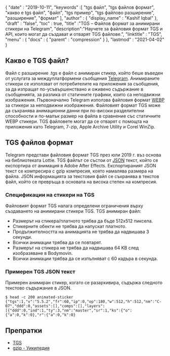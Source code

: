 {
  "date" : "2019-10-11",
  "keywords" :[ "tgs файл", "tgs файлов формат", "какво е tgs файл", "файл", "tgs пример", "tgs файлово разширение", "разширение", "формат" ],
  "author" : {
    "display_name" : "Kashif Iqbal"
},
  "draft" : "false",
  "toc" : true,
  "title" :"TGS – Файлов формат за анимирани стикери на Telegram",
  "description":"Научете за файловия формат TGS и API, които могат да създават и отварят TGS файлове.",
  "linktitle" : "TGS",
  "menu" : {
    "docs" : {
      "parent" : "compression"
}
},
  "lastmod" : "2021-04-02"
}

## Какво е TGS файл?

Файл с разширение .tgs е файл с анимиран стикер, който беше въведен от услугата за междуплатформени съобщения [Telegram](https://core.telegram.org/stickers#animated-stickers). Анимираните стикери се използват от потребителите на приложения за съобщения, за да изпращат по-усъвършенствано и оживено съдържание в съобщенията, за разлика от статичните графики, които са неподвижни изображения. Първоначално Telegram използва файловия формат [WEBP](/bg/image/webp/) за стикери за неподвижни изображения. Файловият формат TGS може да съхранява анимационни данни при по-високи разделителни способности и по-малък размер на файла в сравнение със статичните WEBP стикери. TGS файловете могат да се отварят с помощта на приложения като Telegram, 7-zip, Apple Archive Utility и Corel WinZip.

## TGS файлов формат

Telegram представи файловия формат TGS през юли 2019 г. въз основа на библиотеката Lottie. TGS файлът се състои от [JSON](/bg/web/json/) текст, който се експортира от анимация в Adobe After Effects. Експортираният JSON текст се компресира с gzip компресия, която намалява размера на файла. JSON информацията за текстовия файл се съхранява в текстов файл, който се превръща в основата на висока степен на компресия.

### Спецификации на стикери на TGS

Файловият формат TGS налага определени ограничения върху създаването на анимирани стикери TGS. TGS анимиран файл:

* Размерът на стикера/платното трябва да бъде 512х512 пиксела.
* Стикерните обекти не трябва да напускат платното.
* Продължителността на анимацията не трябва да надвишава 3 секунди.
* Всички анимации трябва да се повтарят.
* Размерът на стикера не трябва да надвишава 64 KB след изобразяване в Bodymovin.
* Всички анимации трябва да се изпълняват с 60 кадъра в секунда.

### Примерен TGS JSON текст

Примерен анимиран стикер, когато се разархивира, съдържа следното текстово съдържание в JSON.
```
$ head -c 200 animated-sticker
{"tgs":1,"v":"5.5.2","fr":60,"ip":0,"op":180,"w":512,"h":512,"nm":"C-07","ddd":0,"assets":[],"comps":[],"layers":[{"ddd":0,"ind":1,"ty":3,"nm":"master","sr":1,"ks":{"o":{"a":0,"k":0},"r":{"a":0,"k":0}
```
## Препратки ##

* [TGS](https://core.telegram.org/stickers#animated-stickers)
* [gzip - Уикипедия](https://en.wikipedia.org/wiki/Gzip)

